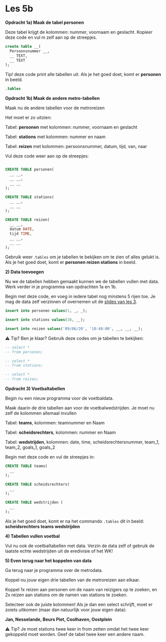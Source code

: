 # Les 5b

**Opdracht 1a) Maak de tabel personen**

Deze tabel krijgt de kolommen: nummer, voornaam en geslacht. Kopieer deze code en vul m zelf aan op de streepjes.

```sql
create table __(
  Persoonsnummer __,
  __ TEXT,
  __ TEXT
);
```

Tip! deze code print alle tabellen uit. Als je het goed doet, komt er **personen** in beeld.

```sql
.tables
```

**Opdracht 1b) Maak de andere metro-tabellen**

Maak nu de andere tabellen voor de metroreizen

Het moet er zo uitzien:

Tabel: **personen** met kolommen: nummer, voornaam en geslacht&#x20;

Tabel: **stations** met kolommen: nummer en naam&#x20;

Tabel: **reizen** met kolommen: persoonsnummer, datum, tijd, van, naar

Vul deze code weer aan op de streepjes:

```sql

CREATE TABLE personen(
  __ __,
  __ __,
  __ __
);

CREATE TABLE stations(
  __ __,
  __ __
);

CREATE TABLE reizen(
  __ __,
  datum DATE,
  tijd TIME,
  __ __,
  __ __
);
```

Gebruik weer .`tables` om je tabellen te bekijken om te zien of alles gelukt is. Als je het goed doet, komt er **personen reizen stations** in beeld.

**2) Data toevoegen**

Nu we de tabellen hebben gemaakt kunnen we de tabellen vullen met data. Werk verder in je programma van opdrachten 1a en 1b.

Begin met deze code, en voeg in iedere tabel nog minstens 5 rijen toe. Je mag de data zelf verzinnen of overnemen uit de [slides van les 3](https://slides.com/felienne/pidk-k3-m2-l3#/19).

```sql
insert into personen values(1, _, _);

insert into stations values(38, __);

insert into reizen values('09/06/20', '10:48:00', __, __, __);
```

:warning: Tip? Ben je klaar? Gebruik deze codes om je tabellen te bekijken:

```sql
-- select *
-- from personen;

-- select *
-- from stations;

-- select *
-- from reizen;
```



**Opdracht 3) Voetbaltabellen**

Begin nu een nieuw programma voor de voetbaldata.&#x20;

Maak daarin de drie tabellen aan voor de voetbalwedstrijden. Je moet nu zelf de kolommen allemaal invullen

Tabel: **teams**, kolommen: teamnummer en Naam

Tabel: **scheidsrechters**, kolommen: nummer en Naam

Tabel: **wedstrijden**, kolommen: date, time, scheidsrechtersnummer, team\_1, team\_2, goals\_1, goals\_2

Begin met deze code en vul de streepjes in:

```sql
CREATE TABLE teams(
  __
);

CREATE TABLE scheidsrechters(
  __
);

CREATE TABLE wedstrijden (
  __
);
```

Als je het goed doet, komt er na het commando `.tables` dit in beeld: **scheidsrechters teams wedstrijden**

**4) Tabellen vullen voetbal**

Vul nu ook de voetbaltabellen met data. Verzin de data zelf of gebruik de laatste echte wedstrijden uit de eredivisie of het WK!

**5) Even terug naar het koppelen van data**

Ga terug naar je programma over de metrodata.&#x20;

Koppel nu jouw eigen drie tabellen van de metroreizen aan elkaar.

Koppel 1x reizen aan personen om de naam van reizigers op te zoeken, en 2x reizen aan stations om de namen van stations te zoeken.

Selecteer ook de juiste kolommen! Als je dan een select schrijft, moet er zoiets uitkomen (maar dan natuurlijk voor jouw eigen data):

**Jan, Nesselande, Beurs Piet, Coolhaven, Oostplein**

:warning: Tip? Je moet stations twee keer in from zetten omdat het twee keer gekoppeld moet worden. Geef de tabel twee keer een andere naam.

